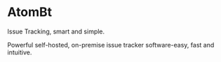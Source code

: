 # AtomBt

Issue Tracking, smart and simple.

Powerful self-hosted, on-premise issue tracker software-easy, fast and intuitive.
